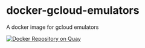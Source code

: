 # docker-gcloud-emulators
A docker image for gcloud emulators

[![Docker Repository on Quay](https://quay.io/repository/tkrs/gcloud-emulators/status "Docker Repository on Quay")](https://quay.io/repository/tkrs/gcloud-emulators)


